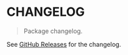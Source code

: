 # CHANGELOG

> Package changelog.

See [GitHub Releases](https://github.com/stdlib-js/utils-next-tick/releases) for the changelog.